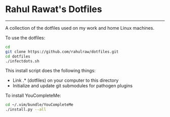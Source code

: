 # Rahul Rawat's Dotfiles
---------------------------------------------------------------------------
A collection of the dotfiles used on my work and home Linux machines.

To use the dotfiles:
```bash
cd
git clone https://github.com/rahulraw/dotfiles.git
cd dotfiles 
./infectdots.sh
```

This install script does the following things: 
* Link .* (dotfiles) on your computer to this directory
* Initialize and update git submodules for pathogen plugins


To install YouCompleteMe:
```bash
cd ~/.vim/bundle/YouCompleteMe
./install.py --all
```

